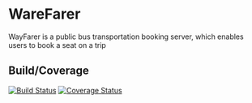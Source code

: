 # WareFarer
WayFarer is a public bus transportation booking server, which enables users to book a seat on a trip
## Build/Coverage
[![Build Status](https://travis-ci.com/ushnuel/WareFarer.svg?branch=develop)](https://travis-ci.com/ushnuel/WareFarer) [![Coverage Status](https://coveralls.io/repos/github/ushnuel/WareFarer/badge.svg?branch=develop)](https://coveralls.io/github/ushnuel/WareFarer?branch=develop)

